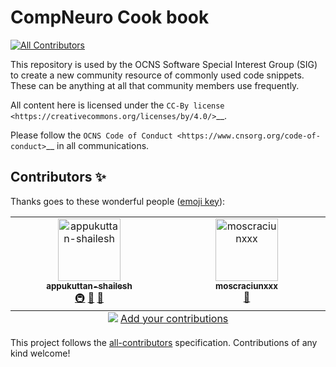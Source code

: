 # CompNeuro Cook book

<!-- ALL-CONTRIBUTORS-BADGE:START - Do not remove or modify this section -->
[![All Contributors](https://img.shields.io/badge/all_contributors-2-orange.svg?style=flat-square)](#contributors-)
<!-- ALL-CONTRIBUTORS-BADGE:END -->

This repository is used by the OCNS Software Special Interest Group (SIG) to create a new community resource of commonly used code snippets. These can be anything at all that community members use frequently.

All content here is licensed under the `CC-By license <https://creativecommons.org/licenses/by/4.0/>`__.

Please follow the `OCNS Code of Conduct <https://www.cnsorg.org/code-of-conduct>`__ in all communications.

## Contributors ✨

Thanks goes to these wonderful people ([emoji key](https://allcontributors.org/docs/en/emoji-key)):

<!-- ALL-CONTRIBUTORS-LIST:START - Do not remove or modify this section -->
<!-- prettier-ignore-start -->
<!-- markdownlint-disable -->
<table>
  <tbody>
    <tr>
      <td align="center" valign="top" width="14.28%"><a href="https://www.shailesh-appukuttan.com/"><img src="https://avatars.githubusercontent.com/u/24866517?v=4?s=100" width="100px;" alt="appukuttan-shailesh"/><br /><sub><b>appukuttan-shailesh</b></sub></a><br /><a href="#infra-appukuttan-shailesh" title="Infrastructure (Hosting, Build-Tools, etc)">🚇</a> <a href="#maintenance-appukuttan-shailesh" title="Maintenance">🚧</a> <a href="#projectManagement-appukuttan-shailesh" title="Project Management">📆</a></td>
      <td align="center" valign="top" width="14.28%"><a href="https://github.com/moscraciunxxx"><img src="https://avatars.githubusercontent.com/u/30236883?v=4?s=100" width="100px;" alt="moscraciunxxx"/><br /><sub><b>moscraciunxxx</b></sub></a><br /><a href="https://github.com/OCNS/CompNeuroCookBook/pulls?q=is%3Apr+reviewed-by%3Amoscraciunxxx" title="Reviewed Pull Requests">👀</a></td>
    </tr>
  </tbody>
  <tfoot>
    <tr>
      <td align="center" size="13px" colspan="7">
        <img src="https://raw.githubusercontent.com/all-contributors/all-contributors-cli/1b8533af435da9854653492b1327a23a4dbd0a10/assets/logo-small.svg">
          <a href="https://all-contributors.js.org/docs/en/bot/usage">Add your contributions</a>
        </img>
      </td>
    </tr>
  </tfoot>
</table>

<!-- markdownlint-restore -->
<!-- prettier-ignore-end -->

<!-- ALL-CONTRIBUTORS-LIST:END -->

This project follows the [all-contributors](https://github.com/all-contributors/all-contributors) specification. Contributions of any kind welcome!
